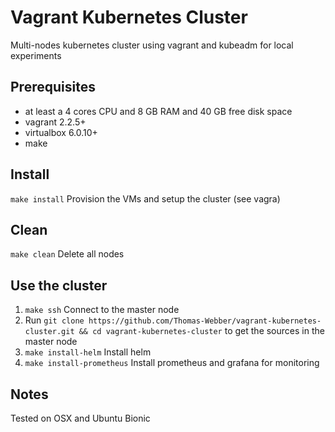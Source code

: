 # Vagrant Kubernetes Cluster
Multi-nodes kubernetes cluster using vagrant and kubeadm for local experiments

## Prerequisites
- at least a 4 cores CPU and 8 GB RAM and 40 GB free disk space
- vagrant 2.2.5+
- virtualbox 6.0.10+
- make

## Install
`make install` Provision the VMs and setup the cluster (see vagra)

## Clean
`make clean` Delete all nodes

## Use the cluster
1. `make ssh` Connect to the master node
2. Run `git clone https://github.com/Thomas-Webber/vagrant-kubernetes-cluster.git && cd vagrant-kubernetes-cluster`
to get the sources in the master node
3. `make install-helm` Install helm
4. `make install-prometheus` Install prometheus and grafana for monitoring

## Notes
Tested on OSX and Ubuntu Bionic
